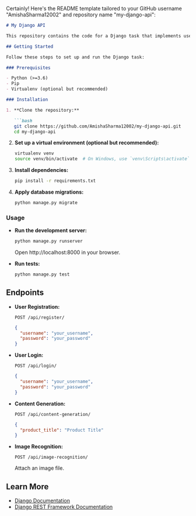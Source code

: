 Certainly! Here's the README template tailored to your GitHub username "AmishaSharma12002" and repository name "my-django-api":

```markdown
# My Django API

This repository contains the code for a Django task that implements user registration, login, and additional functionalities.

## Getting Started

Follow these steps to set up and run the Django task:

### Prerequisites

- Python (>=3.6)
- Pip
- Virtualenv (optional but recommended)

### Installation

1. **Clone the repository:**

   ```bash
   git clone https://github.com/AmishaSharma12002/my-django-api.git
   cd my-django-api
   ```

2. **Set up a virtual environment (optional but recommended):**

   ```bash
   virtualenv venv
   source venv/bin/activate  # On Windows, use `venv\Scripts\activate`
   ```

3. **Install dependencies:**

   ```bash
   pip install -r requirements.txt
   ```

4. **Apply database migrations:**

   ```bash
   python manage.py migrate
   ```

### Usage

- **Run the development server:**

  ```bash
  python manage.py runserver
  ```

  Open http://localhost:8000 in your browser.

- **Run tests:**

  ```bash
  python manage.py test
  ```

## Endpoints

- **User Registration:**

  `POST /api/register/`

  ```json
  {
    "username": "your_username",
    "password": "your_password"
  }
  ```

- **User Login:**

  `POST /api/login/`

  ```json
  {
    "username": "your_username",
    "password": "your_password"
  }
  ```

- **Content Generation:**

  `POST /api/content-generation/`

  ```json
  {
    "product_title": "Product Title"
  }
  ```

- **Image Recognition:**

  `POST /api/image-recognition/`

  Attach an image file.

## Learn More

- [Django Documentation](https://docs.djangoproject.com/)
- [Django REST Framework Documentation](https://www.django-rest-framework.org/)
```

